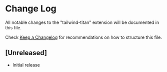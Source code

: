 # Change Log

All notable changes to the "tailwind-titan" extension will be documented in this file.

Check [Keep a Changelog](http://keepachangelog.com/) for recommendations on how to structure this file.

## [Unreleased]

- Initial release